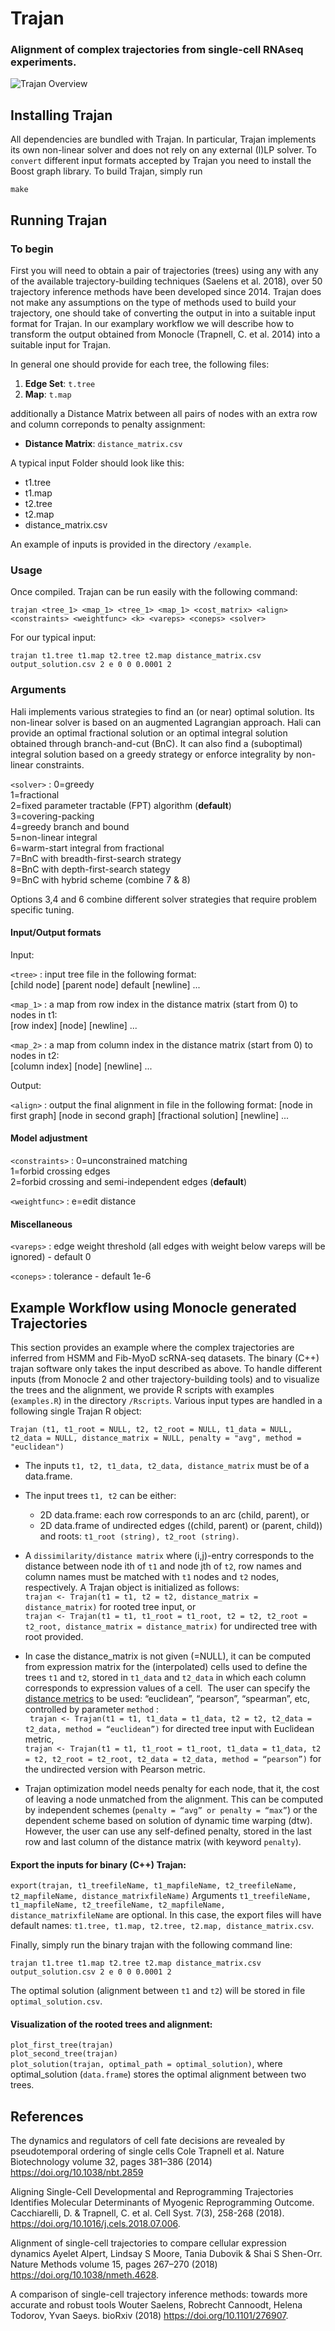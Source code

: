 # Trajan #

### Alignment of complex trajectories from single-cell RNAseq experiments. ###

![Trajan Overview](img/trajan_overview.png)

## Installing Trajan ##

All dependencies are bundled with Trajan. In particular, Trajan implements its own non-linear solver and does 
not rely on any external (I)LP solver. To ```convert``` different input formats accepted by Trajan you need 
to install the Boost graph library. To build Trajan, simply run

```
make
```

## Running Trajan ##

### To begin ###

First you will need to obtain a pair of trajectories (trees) using any with any of the available trajectory-building techniques (Saelens et al. 2018), over 50 trajectory inference methods have been developed since 2014. Trajan does not make any assumptions on the type of methods used to build your trajectory, one should take of converting the output in into a suitable input format for Trajan. In our examplary workflow we will describe how to transform the output obtained from Monocle (Trapnell, C. et al. 2014) into a suitable input for Trajan.

In general one should provide for each tree, the following files:
1. __Edge Set__: ```t.tree```
2. __Map__: ```t.map```

additionally a Distance Matrix between all pairs of nodes with an extra row and column correponds to penalty assignment:
  - __Distance Matrix__: ```distance_matrix.csv```

A typical input Folder should look like this: 
  - t1.tree
  - t1.map
  - t2.tree
  - t2.map
  - distance_matrix.csv  

An example of inputs is provided in the directory ```/example```. 

### Usage ###

Once compiled. Trajan can be run easily with the following command:

```
trajan <tree_1> <map_1> <tree_1> <map_1> <cost_matrix> <align> <constraints> <weightfunc> <k> <vareps> <coneps> <solver>
```

For our typical input:

```
trajan t1.tree t1.map t2.tree t2.map distance_matrix.csv output_solution.csv 2 e 0 0 0.0001 2 
```
### Arguments ###
Hali implements various strategies to find an (or near) optimal solution. Its non-linear solver is based on an 
augmented Lagrangian approach. Hali can provide an optimal fractional solution or an optimal integral solution
obtained through branch-and-cut (BnC). It can also find a (suboptimal) integral solution based on a greedy 
strategy or enforce integrality by non-linear constraints. 

`<solver>`
  : 0=greedy  
  1=fractional  
  2=fixed parameter tractable (FPT) algorithm (__default__) <br>
  3=covering-packing  
  4=greedy branch and bound  
  5=non-linear integral  
  6=warm-start integral from fractional <br>
  7=BnC with breadth-first-search strategy <br>
  8=BnC with depth-first-search stategy <br>
  9=BnC with hybrid scheme (combine 7 & 8)

Options 3,4 and 6 combine different solver strategies that require problem specific tuning. 

#### Input/Output formats

Input: 

`<tree>`
  : input tree file in the following format:        
  [child node] [parent node] default [newline] ...

`<map_1>`
  : a map from row index in the distance matrix (start from 0) to nodes in t1:        
  [row index] [node] [newline] ...
  
 `<map_2>`
  : a map from column index in the distance matrix (start from 0) to nodes in t2:        
  [column index] [node] [newline] ...

Output:

`<align>`
  : output the final alignment in file in the following format:
  [node in first graph] [node in second graph] [fractional solution] [newline] ...

#### Model adjustment


   
`<constraints>`
  : 0=unconstrained matching   
  1=forbid crossing edges  
  2=forbid crossing and semi-independent edges (__default__)

`<weightfunc>`
  : e=edit distance  

#### Miscellaneous   
   
   
`<vareps>`
  : edge weight threshold (all edges with weight below vareps will be ignored) - default 0

`<coneps>`
  : tolerance - default 1e-6

## Example Workflow using Monocle generated Trajectories ## 
This section provides an example where the complex trajectories are inferred from HSMM and Fib-MyoD scRNA-seq datasets. The binary (C++) trajan software only takes the input described as above. To handle different inputs (from Monocle 2 and other trajectory-building tools) and to visualize the trees and the alignment, we provide R scripts with examples (```examples.R```) in the directory ```/Rscripts```. Various input types are handled in a following single Trajan R object: 
```
Trajan (t1, t1_root = NULL, t2, t2_root = NULL, t1_data = NULL, t2_data = NULL, distance_matrix = NULL, penalty = "avg", method = "euclidean")
```
  - The inputs ```t1, t2, t1_data, t2_data, distance_matrix``` must be of a data.frame.
  - The input trees ```t1, t2``` can be either: <br>
    + 2D data.frame: each row corresponds to an arc (child, parent), or <br>
    + 2D data.frame of undirected edges ((child, parent) or (parent, child)) and roots: ```t1_root (string), t2_root (string)```.<br>
  - A ```dissimilarity/distance matrix``` where (i,j)-entry corresponds to the distance between node ith of ```t1``` and node jth of ```t2```, row names and column names must be matched with ```t1``` nodes and ```t2``` nodes, respectively. A Trajan object is initialized as follows: <br>
    ```trajan <- Trajan(t1 = t1, t2 = t2, distance_matrix = distance_matrix)``` for rooted tree input, or <br>
    ```trajan <- Trajan(t1 = t1, t1_root = t1_root, t2 = t2, t2_root = t2_root, distance_matrix = distance_matrix)``` for undirected tree with root provided. 
  - In case the distance_matrix is not given (=NULL), it can be computed from expression matrix for the (interpolated) cells used to define the trees ```t1``` and ```t2```, stored in ```t1_data``` and ```t2_data``` in which each column corresponds to expression values of a cell.  The user can specify the [distance metrics](https://www.rdocumentation.org/packages/amap/versions/0.8-16/topics/Dist) to be used: “euclidean”, “pearson”, “spearman”, etc, controlled by parameter ```method``` :<br>
    ``` trajan <- Trajan(t1 = t1, t1_data = t1_data, t2 = t2, t2_data = t2_data, method = “euclidean”)``` for directed tree input with Euclidean metric, <br>
    ```trajan <- Trajan(t1 = t1, t1_root = t1_root, t1_data = t1_data, t2 = t2, t2_root = t2_root, t2_data = t2_data, method = “pearson”)``` for the undirected version with Pearson metric. 
  
  - Trajan optimization model needs penalty for each node, that it, the cost of leaving a node unmatched from the alignment. This can be computed by independent schemes (```penalty = “avg” or penalty = “max”```) or the dependent scheme based on solution of dynamic time warping (dtw).   However, the user can use any self-defined penalty, stored in the last row and last column of the distance matrix (with keyword ```penalty```).
   
#### Export the inputs for binary (C++) Trajan:
   ```export(trajan, t1_treefileName, t1_mapfileName, t2_treefileName, t2_mapfileName, distance_matrixfileName)```
Arguments  ```t1_treefileName, t1_mapfileName, t2_treefileName, t2_mapfileName, distance_matrixfileName``` are optional. In this case, the export files will have default names: ```t1.tree, t1.map, t2.tree, t2.map, distance_matrix.csv```. 

Finally, simply run the binary trajan with the following command line:

```trajan t1.tree t1.map t2.tree t2.map distance_matrix.csv output_solution.csv 2 e 0 0 0.0001 2```

The optimal solution (alignment between ```t1``` and ```t2```) will be stored in file ```optimal_solution.csv```.  

#### Visualization of the rooted trees and alignment: 
```plot_first_tree(trajan)``` <br>
```plot_second_tree(trajan)``` <br>
```plot_solution(trajan, optimal_path = optimal_solution)```, where optimal_solution (```data.frame```) stores the optimal alignment between two trees.

<!---
Differentiation vs Reprogramming (Cacchiarelli, D. & Trapnell, C. et al. 2018)
-->

## References

<div id="refs" class="references">


<div id="ref-trapnell:2014">
  
The dynamics and regulators of cell fate decisions are revealed by pseudotemporal ordering of single cells
Cole Trapnell  et al. Nature Biotechnology volume 32, pages 381–386 (2014)
<https://doi.org/10.1038/nbt.2859>

</div>


<div id="ref-trapnell:2018">

Aligning Single-Cell Developmental and Reprogramming Trajectories Identifies Molecular Determinants of Myogenic Reprogramming Outcome.
Cacchiarelli, D. & Trapnell, C. et al. Cell Syst. 7(3), 258-268 (2018).
<https://doi.org/10.1016/j.cels.2018.07.006>.

</div>

<div id="ref-alpert:2018">

Alignment of single-cell trajectories to compare cellular expression dynamics
Ayelet Alpert, Lindsay S Moore, Tania Dubovik & Shai S Shen-Orr.
Nature Methods volume 15, pages 267–270 (2018)
<https://doi.org/10.1038/nmeth.4628>.

</div>

<div id="ref-Saelens:2018">

A comparison of single-cell trajectory inference methods: towards more accurate and robust tools
Wouter Saelens, Robrecht Cannoodt, Helena Todorov, Yvan Saeys.
bioRxiv (2018)
<https://doi.org/10.1101/276907>.

</div>

